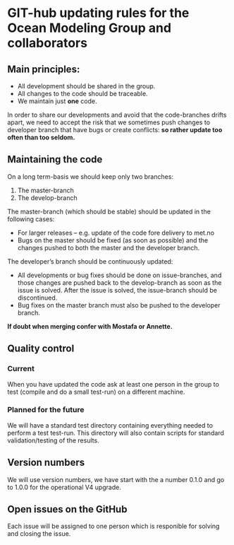 # GIT-hub updating rules for the Ocean Modeling Group and collaborators

## Main principles:
*	All development should be shared in the group.
*	All changes to the code should be traceable.
*	We maintain just **one** code.

In order to share our developments and avoid that the code-branches drifts apart, we need to accept the risk that we sometimes push changes to developer branch that have bugs or create conflicts: **so rather update too often than too seldom.**  

## Maintaining the code
On a long term-basis we should keep only two branches:
1.	The master-branch
1.	The develop-branch

The master-branch (which should be stable) should be updated in the following cases:
*	For larger releases – e.g. update of the code fore delivery to met.no 
*	Bugs on the master should be fixed (as soon as possible) and the changes pushed to both the master and the developer branch.

The developer’s branch should be continuously updated:
*	All developments or bug fixes should be done on issue-branches, and those changes are pushed back to the develop-branch as soon as the issue is solved. After the issue is solved, the issue-branch should be discontinued.
*	Bug fixes on the master branch must also be pushed to the developer branch.

**If doubt when merging confer with Mostafa or Annette.**

## Quality control
### Current
When you have updated the code ask at least one person in the group to test (compile and do a small test-run) on a different machine.
### Planned for the future
We will have a standard test directory containing everything needed to perform a test test-run.
This directory will also contain scripts for standard validation/testing of the results.

## Version numbers
We will use version numbers, we have start with the a number 0.1.0 and go to 1.0.0 for the operational V4 upgrade. 

## Open issues on the GitHub
Each issue will be assigned to one person which is responible for solving and closing the issue.
